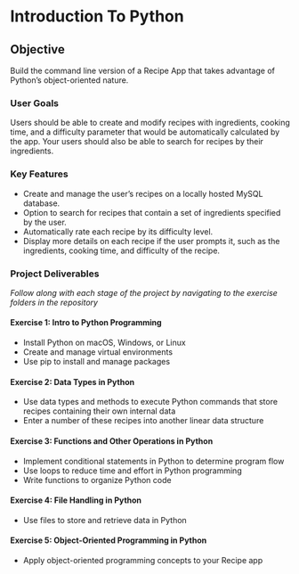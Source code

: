 # Introduction To Python

## Objective
Build the command line version of a Recipe App that takes advantage of Python’s object-oriented nature. 

### User Goals
Users should be able to create and modify recipes with ingredients, cooking time, and a difficulty parameter that would be automatically calculated by the app. Your users should also be able to search for recipes by their ingredients.

### Key Features
- Create and manage the user’s recipes on a locally hosted MySQL database.
- Option to search for recipes that contain a set of ingredients specified by the user.
- Automatically rate each recipe by its difficulty level.
- Display more details on each recipe if the user prompts it, such as the ingredients, cooking time, and difficulty of the recipe.

### Project Deliverables

_Follow along with each stage of the project by navigating to the exercise folders in the repository_

#### Exercise 1: Intro to Python Programming
- Install Python on macOS, Windows, or Linux
- Create and manage virtual environments
- Use pip to install and manage packages

#### Exercise 2: Data Types in Python
- Use data types and methods to execute Python commands that store recipes containing their own internal data
- Enter a number of these recipes into another linear data structure

#### Exercise 3: Functions and Other Operations in Python
- Implement conditional statements in Python to determine program flow
- Use loops to reduce time and effort in Python programming
- Write functions to organize Python code

#### Exercise 4: File Handling in Python
- Use files to store and retrieve data in Python

#### Exercise 5: Object-Oriented Programming in Python
- Apply object-oriented programming concepts to your Recipe app
